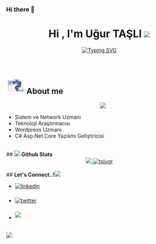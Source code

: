 ### Hi there 👋

<!--
**tslugr/tslugr** is a ✨ _special_ ✨ repository because its `README.md` (this file) appears on your GitHub profile.

Here are some ideas to get you started:

- 🔭 I’m currently working on ...
- 🌱 I’m currently learning ...
- 👯 I’m looking to collaborate on ...
- 🤔 I’m looking for help with ...
- 💬 Ask me about ...
- 📫 How to reach me: ...
- 😄 Pronouns: ...
- ⚡ Fun fact: ...
-->


<h1 align="center"><b>Hi , I'm Uğur TAŞLI </b><img src="https://media.giphy.com/media/hvRJCLFzcasrR4ia7z/giphy.gif" width="35"></h1>

<p align="center">
<a href="https://git.io/typing-svg"><img src="https://readme-typing-svg.herokuapp.com?font=Fira+Code&pause=1000&width=435&lines=Merhaba+Ben+U%C4%9Fur+TA%C5%9ELI%2C;Sistem+ve+Network+Uzman%C4%B1y%C4%B1m;Ayr%C4%B1+Zamanda+%2C+C%23+Developer+olma+yolunda+ilerlemekteyim;Beni+Takip+Etmeye+Devam+Edin+%3A)" alt="Typing SVG" /></a>
</p>


<br>



	
## <picture><img src = "https://github.com/tslugr/tslugr/blob/Projelerim/Right_Side.gif" width =50px></picture> **About me**

<picture> <img align="right" src="https://github.com/tslugr/40921384?v=4/raw/main/assets/mdImages/Right_Side.gif" width = 250px></picture>
<br>

- Sistem ve Network Uzmanı
- Teknoloji Araştırmacısı
- Wordpress Uzmanı
- C# Asp.Net.Core Yazılımı Geliştiricisi

<br>
## <img src="https://media.giphy.com/media/iY8CRBdQXODJSCERIr/giphy.gif" width="35"><b> Github Stats </b>
<br>
<div align="center">
<a href="https://github.com/tslugr/">
  <img src="https://github-readme-stats.vercel.app/api?username=tslugr&include_all_commits=true&count_private=true&show_icons=true&line_height=20&title_color=7A7ADB&icon_color=2234AE&text_color=D3D3D3&bg_color=0,000000,130F40" width="450"/>
  <img src="https://github-readme-stats.vercel.app/api/top-langs?username=tslugr&show_icons=true&locale=en&layout=compact&line_height=20&title_color=7A7ADB&icon_color=2234AE&text_color=D3D3D3&bg_color=0,000000,130F40" width="375"  alt="tslugr"/>
</a>
</div>
<br>
## <b> Let's Connect..!</b><img src="https://github.com/tslugr/tslugr/raw/main/assets/mdImages/handshake.gif" width ="80">
<br>
<div align='left'>
<ul>
<li>
<a href="https://linkedin.com/in/tslugr" target="_blank">
<img src="https://img.shields.io/badge/linkedin:  tslugr-%2300acee.svg?color=405DE6&style=for-the-badge&logo=linkedin&logoColor=white" alt=linkedin style="margin-bottom: 5px;"/>
</a>
</li>
<br>
<li>
<a href="https://twitter.com/taslibilisim" target="_blank">
<img src="https://img.shields.io/badge/twitter:  0xtslugr-%2300acee.svg?color=1DA1F2&style=for-the-badge&logo=twitter&logoColor=white" alt=twitter style="margin-bottom: 5px;"/>
</a>
</li>
<br>
<li>
<a href="mailto:tslugr@gmail.com" target="_blank">
<img src="https://img.shields.io/badge/gmail:  tslugr-%23EA4335.svg?style=for-the-badge&logo=gmail&logoColor=white" t=mail style="margin-bottom: 5px;" />
</a>
</li>	
</ul>
</div>
<br>
<img src="https://user-images.githubusercontent.com/73097560/115834477-dbab4500-a447-11eb-908a-139a6edaec5c.gif">


